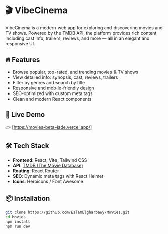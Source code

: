 # 🎬 VibeCinema

VibeCinema is a modern web app for exploring and discovering movies and TV shows. Powered by the TMDB API, the platform provides rich content including cast info, trailers, reviews, and more — all in an elegant and responsive UI.

## 🔥 Features

- Browse popular, top-rated, and trending movies & TV shows
- View detailed info: synopsis, cast, reviews, trailers
- Filter by genres and search by title
- Responsive and mobile-friendly design
- SEO-optimized with custom meta tags
- Clean and modern React components

## 🚀 Live Demo

👉 [https://movies-beta-jade.vercel.app/]

## 🛠️ Tech Stack

- **Frontend**: React, Vite, Tailwind CSS
- **API**: [TMDB (The Movie Database)](https://www.themoviedb.org/)
- **Routing**: React Router
- **SEO**: Dynamic meta tags with React Helmet
- **Icons**: Heroicons / Font Awesome

## 📦 Installation

```bash
git clone https://github.com/EslamElgharbawy/Movies.git
cd Movies
npm install
npm run dev

